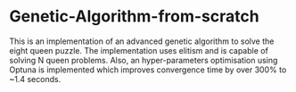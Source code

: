 # Genetic-Algorithm-from-scratch
This is an implementation of an advanced genetic algorithm to solve the eight queen puzzle. The implementation uses elitism and is capable of solving N queen problems. Also, an hyper-parameters optimisation using Optuna is implemented which improves convergence time by over 300% to  ~1.4 seconds.
